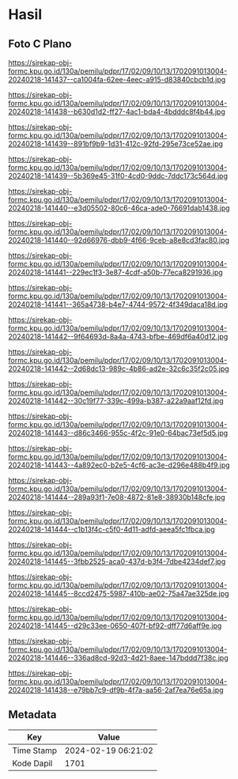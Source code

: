 # Hasil

## Foto C Plano

https://sirekap-obj-formc.kpu.go.id/130a/pemilu/pdpr/17/02/09/10/13/1702091013004-20240218-141437--ca1004fa-62ee-4eec-a915-d83840cbcb1d.jpg

https://sirekap-obj-formc.kpu.go.id/130a/pemilu/pdpr/17/02/09/10/13/1702091013004-20240218-141438--b630d1d2-ff27-4ac1-bda4-4bdddc8f4b44.jpg

https://sirekap-obj-formc.kpu.go.id/130a/pemilu/pdpr/17/02/09/10/13/1702091013004-20240218-141439--891bf9b9-1d31-412c-92fd-295e73ce52ae.jpg

https://sirekap-obj-formc.kpu.go.id/130a/pemilu/pdpr/17/02/09/10/13/1702091013004-20240218-141439--5b369e45-31f0-4cd0-9ddc-7ddc173c564d.jpg

https://sirekap-obj-formc.kpu.go.id/130a/pemilu/pdpr/17/02/09/10/13/1702091013004-20240218-141440--e3d05502-80c6-46ca-ade0-76691dab1438.jpg

https://sirekap-obj-formc.kpu.go.id/130a/pemilu/pdpr/17/02/09/10/13/1702091013004-20240218-141440--92d66976-dbb9-4f66-9ceb-a8e8cd3fac80.jpg

https://sirekap-obj-formc.kpu.go.id/130a/pemilu/pdpr/17/02/09/10/13/1702091013004-20240218-141441--229ec1f3-3e87-4cdf-a50b-77eca8291936.jpg

https://sirekap-obj-formc.kpu.go.id/130a/pemilu/pdpr/17/02/09/10/13/1702091013004-20240218-141441--365a4738-b4e7-4744-9572-4f349daca18d.jpg

https://sirekap-obj-formc.kpu.go.id/130a/pemilu/pdpr/17/02/09/10/13/1702091013004-20240218-141442--9f64693d-8a4a-4743-bfbe-469df6a40d12.jpg

https://sirekap-obj-formc.kpu.go.id/130a/pemilu/pdpr/17/02/09/10/13/1702091013004-20240218-141442--2d68dc13-989c-4b86-ad2e-32c6c35f2c05.jpg

https://sirekap-obj-formc.kpu.go.id/130a/pemilu/pdpr/17/02/09/10/13/1702091013004-20240218-141442--30c19f77-339c-499a-b387-a22a9aaf12fd.jpg

https://sirekap-obj-formc.kpu.go.id/130a/pemilu/pdpr/17/02/09/10/13/1702091013004-20240218-141443--d86c3466-955c-4f2c-91e0-64bac73ef5d5.jpg

https://sirekap-obj-formc.kpu.go.id/130a/pemilu/pdpr/17/02/09/10/13/1702091013004-20240218-141443--4a892ec0-b2e5-4cf6-ac3e-d296e488b4f9.jpg

https://sirekap-obj-formc.kpu.go.id/130a/pemilu/pdpr/17/02/09/10/13/1702091013004-20240218-141444--289a93f1-7e08-4872-81e8-38930b148cfe.jpg

https://sirekap-obj-formc.kpu.go.id/130a/pemilu/pdpr/17/02/09/10/13/1702091013004-20240218-141444--c1b13f4c-c5f0-4d11-adfd-aeea5fc1fbca.jpg

https://sirekap-obj-formc.kpu.go.id/130a/pemilu/pdpr/17/02/09/10/13/1702091013004-20240218-141445--3fbb2525-aca0-437d-b3f4-7dbe4234def7.jpg

https://sirekap-obj-formc.kpu.go.id/130a/pemilu/pdpr/17/02/09/10/13/1702091013004-20240218-141445--8ccd2475-5987-410b-ae02-75a47ae325de.jpg

https://sirekap-obj-formc.kpu.go.id/130a/pemilu/pdpr/17/02/09/10/13/1702091013004-20240218-141445--d29c33ee-0650-407f-bf92-dff77d6aff9e.jpg

https://sirekap-obj-formc.kpu.go.id/130a/pemilu/pdpr/17/02/09/10/13/1702091013004-20240218-141446--336ad8cd-92d3-4d21-8aee-147bddd7f38c.jpg

https://sirekap-obj-formc.kpu.go.id/130a/pemilu/pdpr/17/02/09/10/13/1702091013004-20240218-141438--e79bb7c9-df9b-4f7a-aa56-2af7ea76e65a.jpg


## Metadata

| Key        | Value               |
| ---------- | ------------------- |
| Time Stamp | 2024-02-19 06:21:02 |
| Kode Dapil | 1701                |




